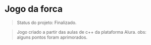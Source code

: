 <h1>Jogo da forca</h1>

> Status do projeto: Finalizado.

> Jogo criado a partir das aulas de c++ da plataforma Alura. obs: alguns pontos foram aprimorados.
